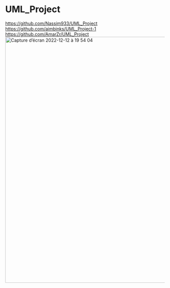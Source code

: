 # UML_Project
https://github.com/Nassim933/UML_Project
https://github.com/aimbinks/UML_Project-1
https://github.com/AmarZr/UML_Project
<img width="776" alt="Capture d’écran 2022-12-12 à 19 54 04" src="https://user-images.githubusercontent.com/79164583/207118376-4d57252c-8f3b-4ecb-a6bb-62533e0ae7fa.png">
